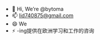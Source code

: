 - 👋 Hi, We’re @bytoma
- 📫 lid740875@gmail.com
- 😄 We
- ⚡ -ing提供在欧洲学习和工作的咨询

<!---
bytoma/bytoma is a ✨ special ✨ repository because its `README.md` (this file) appears on your GitHub profile.
You can click the Preview link to take a look at your changes.
--->
